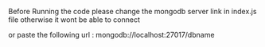 Before Running the code please change the mongodb server link in index.js file otherwise it wont be able to connect

or paste the following url : mongodb://localhost:27017/dbname
